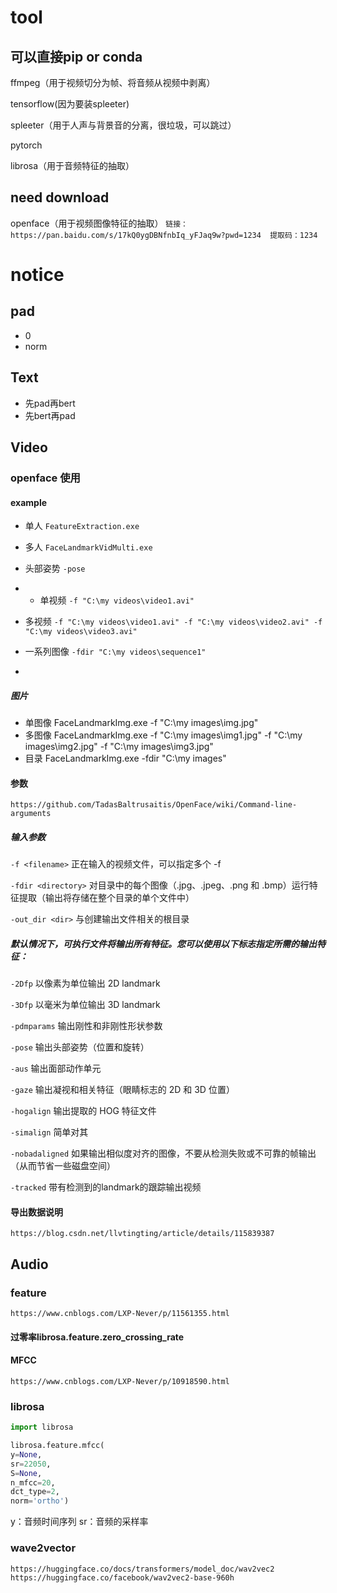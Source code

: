# tool

## 可以直接pip or conda
ffmpeg（用于视频切分为帧、将音频从视频中剥离）

tensorflow(因为要装spleeter)

spleeter（用于人声与背景音的分离，很垃圾，可以跳过）

pytorch

librosa（用于音频特征的抽取）

## need download
openface（用于视频图像特征的抽取）
`链接：https://pan.baidu.com/s/17kQ0ygDBNfnbIq_yFJaq9w?pwd=1234 
提取码：1234`

# notice

## pad
- 0
- norm

## Text
- 先pad再bert
- 先bert再pad

## Video

### openface 使用

#### example
- 单人
`FeatureExtraction.exe`
- 多人
`FaceLandmarkVidMulti.exe`

- 头部姿势
`-pose`
- - 单视频
`-f "C:\my videos\video1.avi"`
- 多视频
`-f "C:\my videos\video1.avi" -f "C:\my videos\video2.avi" -f "C:\my videos\video3.avi"`
- 一系列图像
`-fdir "C:\my videos\sequence1"`
- 
##### 图片
- 单图像
FaceLandmarkImg.exe -f "C:\my images\img.jpg"
- 多图像
FaceLandmarkImg.exe -f "C:\my images\img1.jpg" -f "C:\my images\img2.jpg" -f "C:\my images\img3.jpg"
- 目录
FaceLandmarkImg.exe -fdir "C:\my images"

#### 参数
`https://github.com/TadasBaltrusaitis/OpenFace/wiki/Command-line-arguments`
##### 输入参数

`-f <filename>` 正在输入的视频文件，可以指定多个 -f

`-fdir <directory>` 对目录中的每个图像（.jpg、.jpeg、.png 和 .bmp）运行特征提取（输出将存储在整个目录的单个文件中）

`-out_dir <dir>` 与创建输出文件相关的根目录

##### 默认情况下，可执行文件将输出所有特征。您可以使用以下标志指定所需的输出特征：

`-2Dfp` 以像素为单位输出 2D landmark

`-3Dfp` 以毫米为单位输出 3D landmark

`-pdmparams` 输出刚性和非刚性形状参数

`-pose` 输出头部姿势（位置和旋转）

`-aus` 输出面部动作单元

`-gaze` 输出凝视和相关特征（眼睛标志的 2D 和 3D 位置）

`-hogalign` 输出提取的 HOG 特征文件

`-simalign` 简单对其

`-nobadaligned` 如果输出相似度对齐的图像，不要从检测失败或不可靠的帧输出（从而节省一些磁盘空间）

`-tracked` 带有检测到的landmark的跟踪输出视频

#### 导出数据说明
`https://blog.csdn.net/llvtingting/article/details/115839387`

## Audio

### feature
`https://www.cnblogs.com/LXP-Never/p/11561355.html`
#### 过零率librosa.feature.zero_crossing_rate

#### MFCC
`https://www.cnblogs.com/LXP-Never/p/10918590.html`

### librosa
```py
import librosa

librosa.feature.mfcc(
y=None,
sr=22050,
S=None,
n_mfcc=20,
dct_type=2,
norm='ortho')
```
y：音频时间序列
sr：音频的采样率

### wave2vector
`https://huggingface.co/docs/transformers/model_doc/wav2vec2`
`https://huggingface.co/facebook/wav2vec2-base-960h`

